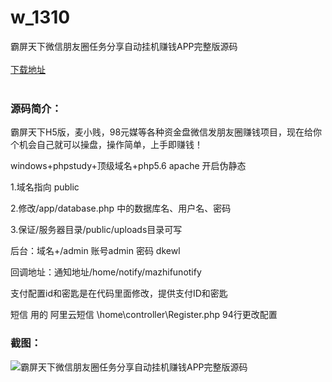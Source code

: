 # w_1310
霸屏天下微信朋友圈任务分享自动挂机赚钱APP完整版源码
<br/></br>
[下载地址](https://www.uuid2.com/1310.html "下载地址")
<br/></br>
<h3>源码简介：</h3>
<p>霸屏天下H5版，麦小贱，98元媒等各种资金盘微信发朋友圈赚钱项目，现在给你个机会自己就可以操盘，操作简单，上手即赚钱！<p>
<p>windows+phpstudy+顶级域名+php5.6 apache 开启伪静态<p>
<p>1.域名指向 public<p>
<p>2.修改/app/database.php 中的数据库名、用户名、密码<p>
<p>3.保证/服务器目录/public/uploads目录可写<p>
<p>后台：域名+/admin 账号admin 密码 dkewl<p>
<p>回调地址：通知地址/home/notify/mazhifunotify<p>
<p>支付配置id和密匙是在代码里面修改，提供支付ID和密匙<p>
<p>短信 用的 阿里云短信 \home\controller\Register.php 94行更改配置<p>
<h3>截图：</h3>
<img src="https://www.uuid2.com/wp-content/uploads/img/202107/a26f596511.jpg" alt="霸屏天下微信朋友圈任务分享自动挂机赚钱APP完整版源码">
